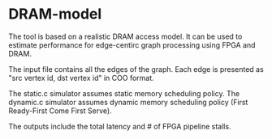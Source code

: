 # DRAM-model

The tool is based on a realistic DRAM access model. It can be used to estimate performance for edge-centirc graph processing using FPGA and DRAM.

The input file contains all the edges of the graph.
Each edge is presented as "src vertex id,  dst vertex id" in COO format.

The static.c simulator assumes static memory scheduling policy.
The dynamic.c simulator assumes dynamic memory scheduling policy (First Ready-First Come First Serve).

The outputs include the total latency and # of FPGA pipeline stalls.
